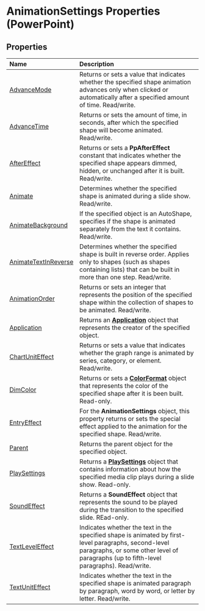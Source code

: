 
# AnimationSettings Properties (PowerPoint)

## Properties



|**Name**|**Description**|
|:-----|:-----|
|[AdvanceMode](794d867f-cd7d-eeb6-0d6c-081e2be72ee5.md)|Returns or sets a value that indicates whether the specified shape animation advances only when clicked or automatically after a specified amount of time. Read/write. |
|[AdvanceTime](f4e5cec6-ba11-f605-3b3f-c4867fbce315.md)|Returns or sets the amount of time, in seconds, after which the specified shape will become animated. Read/write.|
|[AfterEffect](d8ccab29-8637-a48d-0f44-81a7fd1cca0b.md)|Returns or sets a  **PpAfterEffect** constant that indicates whether the specified shape appears dimmed, hidden, or unchanged after it is built. Read/write.|
|[Animate](7434630f-3c73-4261-36f7-a26d45e9df11.md)|Determines whether the specified shape is animated during a slide show. Read/write.|
|[AnimateBackground](929ba50f-23c4-9dea-09fb-fa580715b118.md)|If the specified object is an AutoShape, specifies if the shape is animated separately from the text it contains. Read/write.|
|[AnimateTextInReverse](cceba8ad-9896-10ef-5c11-7c93d370c82c.md)|Determines whether the specified shape is built in reverse order. Applies only to shapes (such as shapes containing lists) that can be built in more than one step. Read/write.|
|[AnimationOrder](0a29fb35-1cd8-4d12-184e-1132494a0864.md)|Returns or sets an integer that represents the position of the specified shape within the collection of shapes to be animated. Read/write.|
|[Application](caf149e6-302b-ff24-da9e-e604d4146480.md)|Returns an  **[Application](978c2b99-4271-b953-4283-73b5f3d96f41.md)** object that represents the creator of the specified object.|
|[ChartUnitEffect](a2b66cf3-c8b9-6b9c-d184-13a828b474b2.md)|Returns or sets a value that indicates whether the graph range is animated by series, category, or element. Read/write.|
|[DimColor](574c24b0-45af-2e7c-6fd5-bfc17f552c83.md)|Returns or sets a  **[ColorFormat](3bfcd08d-65f4-25a3-2d05-77111fbd13e5.md)** object that represents the color of the specified shape after it is been built. Read-only.|
|[EntryEffect](de803113-6f7f-b1a2-1d52-43eeacccf666.md)|For the  **AnimationSettings** object, this property returns or sets the special effect applied to the animation for the specified shape. Read/write.|
|[Parent](73f01a7a-51c5-129f-34bf-2b7385e98ba5.md)|Returns the parent object for the specified object.|
|[PlaySettings](2cfd1ed9-7ed0-0f69-4df5-43aa22e37f46.md)|Returns a  **[PlaySettings](5a588b69-08ab-2422-12f9-a2666d3fc6ac.md)** object that contains information about how the specified media clip plays during a slide show. Read-only.|
|[SoundEffect](b357a83d-167b-5429-7d7d-94851c8735ac.md)|Returns a  **SoundEffect** object that represents the sound to be played during the transition to the specified slide. REad-only.|
|[TextLevelEffect](008e3db2-2d22-5218-c312-663f0106adc6.md)|Indicates whether the text in the specified shape is animated by first-level paragraphs, second-level paragraphs, or some other level of paragraphs (up to fifth-level paragraphs). Read/write.|
|[TextUnitEffect](6948db54-775a-39d6-9d90-99ad25f9cb80.md)|Indicates whether the text in the specified shape is animated paragraph by paragraph, word by word, or letter by letter. Read/write.|
